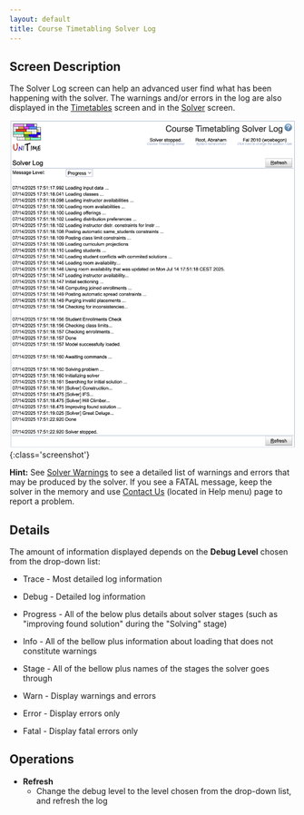 ```yaml
---
layout: default
title: Course Timetabling Solver Log
---
```



## Screen Description

The Solver Log screen can help an advanced user find what has been happening with the solver. The warnings and/or errors in the log are also displayed in the [Timetables](timetables) screen and in the [Solver](solver) screen.

![Course Timetabling Solver Log](images/course-timetabling-solver-log-1.png){:class='screenshot'}

**Hint:** See [Solver Warnings](solver-warnings) to see a detailed list of warnings and errors that may be produced by the solver. If you see a FATAL message, keep the solver in the memory and use [Contact Us](contact-us) (located in Help menu) page to report a problem.

## Details

The amount of information displayed depends on the **Debug Level** chosen from the drop-down list:

* Trace - Most detailed log information

* Debug - Detailed log information

* Progress - All of the below plus details about solver stages (such as "improving found solution" during the "Solving" stage)

* Info - All of the bellow plus information about loading that does not constitute warnings

* Stage - All of the bellow plus names of the stages the solver goes through

* Warn - Display warnings and errors

* Error - Display errors only

* Fatal - Display fatal errors only

## Operations

* **Refresh**
	* Change the debug level to the level chosen from the drop-down list, and refresh the log
